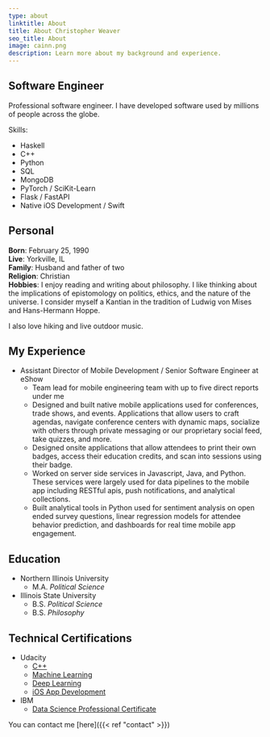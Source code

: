 ```yaml
---
type: about
linktitle: About
title: About Christopher Weaver
seo_title: About
image: cainn.png
description: Learn more about my background and experience.
---
```


## Software Engineer

Professional software engineer. I have developed software used by millions of people across the globe. 

Skills:

* Haskell
* C++ 
* Python
* SQL
* MongoDB
* PyTorch / SciKit-Learn
* Flask / FastAPI
* Native iOS Development / Swift

## Personal

**Born**: February 25, 1990  
**Live**: Yorkville, IL  
**Family**: Husband and father of two  
**Religion**: Christian  
**Hobbies**: I enjoy reading and writing about philosophy. I like thinking about the implications of epistomology on politics, ethics, and the nature of the universe. I consider myself a Kantian in the tradition of Ludwig von Mises and Hans-Hermann Hoppe. 

I also love hiking and live outdoor music.

## My Experience

* Assistant Director of Mobile Development / Senior Software Engineer at eShow
    * Team lead for mobile engineering team with up to five direct reports under me
    * Designed and built native mobile applications used for conferences, trade shows, and events. Applications that allow users to craft agendas, navigate conference centers with dynamic maps, socialize with others through private messaging or our proprietary social feed, take quizzes, and more.
    * Designed onsite applications that allow attendees to print their own badges, access their education credits, and scan into sessions using their badge.
    * Worked on server side services in Javascript, Java, and Python. These services were largely used for data pipelines to the mobile app including RESTful apis, push notifications, and analytical collections.
    * Built analytical tools in Python used for sentiment analysis on open ended survey questions, linear regression models for attendee behavior prediction, and dashboards for real time mobile app engagement.

## Education

* Northern Illinois University
    * M.A. *Political Science*
* Illinois State University
    * B.S. *Political Science*
    * B.S. *Philosophy*

## Technical Certifications

* Udacity
    * [C++](https://www.udacity.com/course/c-plus-plus-nanodegree--nd213)
    * [Machine Learning](https://www.udacity.com/course/aws-machine-learning-engineer-nanodegree--nd189)
    * [Deep Learning](https://www.udacity.com/course/deep-learning-nanodegree--nd101)
    * [iOS App Development](https://www.udacity.com/course/ios-developer-nanodegree--nd003)
* IBM
    * [Data Science Professional Certificate](https://www.coursera.org/professional-certificates/ibm-data-science?utm_medium=sem&utm_source=gg&utm_campaign=B2C_NAMER_ibm-data-science_ibm_FTCOF_professional-certificates_country-US-country-CA&campaignid=1876641588&adgroupid=117357906417&device=c&keyword=&matchtype=&network=g&devicemodel=&adposition=&creativeid=507196710149&hide_mobile_promo&gad_source=1&gclid=CjwKCAjwtqmwBhBVEiwAL-WAYaJA86A7LSJJM5htxnUh2NpGMNk6xa240vkj9siSPO_RRTMuK9c5mxoCBm4QAvD_BwE)

You can contact me [here]({{< ref "contact" >}})
